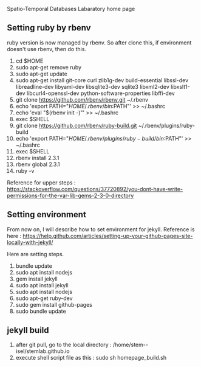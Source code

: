 Spatio-Temporal Databases Labaratory home page

Setting ruby by rbenv
------------------------
ruby version is now managed by rbenv. So after clone this, if environment doesn't use rbenv, then do this.

1. cd $HOME
2. sudo apt-get remove ruby
3. sudo apt-get update 
4. sudo apt-get install git-core curl zlib1g-dev build-essential libssl-dev libreadline-dev libyaml-dev libsqlite3-dev sqlite3 libxml2-dev libxslt1-dev libcurl4-openssl-dev python-software-properties libffi-dev
5. git clone https://github.com/rbenv/rbenv.git ~/.rbenv
6. echo 'export PATH="$HOME/.rbenv/bin:$PATH"' >> ~/.bashrc
7. echo 'eval "$(rbenv init -)"' >> ~/.bashrc
8. exec $SHELL
9. git clone https://github.com/rbenv/ruby-build.git ~/.rbenv/plugins/ruby-build
10. echo 'export PATH="$HOME/.rbenv/plugins/ruby-build/bin:$PATH"' >> ~/.bashrc
11. exec $SHELL
12. rbenv install 2.3.1
13. rbenv global 2.3.1
14. ruby -v

  Reference for upper steps : 
  https://stackoverflow.com/questions/37720892/you-dont-have-write-permissions-for-the-var-lib-gems-2-3-0-directory

Setting environment
------------------------
From now on, I will describe how to set environment for jekyll.
Reference is here : https://help.github.com/articles/setting-up-your-github-pages-site-locally-with-jekyll/

Here are setting steps.

1. bundle update
2. sudo apt install nodejs
3. gem install jekyll
4. sudo apt install jekyll
5. sudo apt install nodejs
6. sudo apt-get ruby-dev
7. sudo gem install github-pages
8. sudo bundle update

jekyll build
----------------------------
1. after git pull, go to the local directory : /home/stem--isel/stemlab.github.io
2. execute shell script file as this : sudo sh homepage_build.sh
